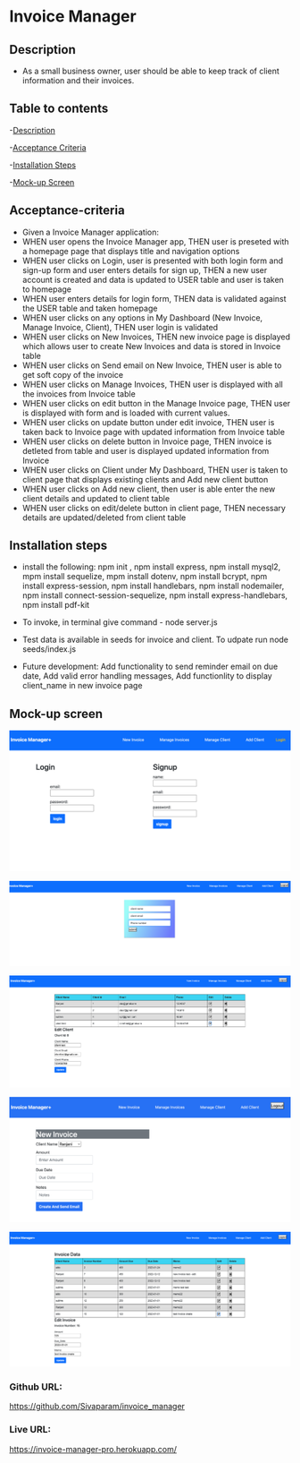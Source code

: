 # Invoice Manager 

## Description
* As a small business owner, user should be able to keep track of client information and their invoices.

## Table to contents

-[Description](#description)

-[Acceptance Criteria](#acceptance-criteria)

-[Installation Steps](#installation-steps)

-[Mock-up Screen](#mock-up-screen)

## Acceptance-criteria

* Given a Invoice Manager application:
* WHEN user opens the Invoice Manager app, THEN user is preseted with a homepage page that displays title and navigation options
* WHEN user clicks on Login, user is presented with both login form and sign-up form
and user enters details for sign up, THEN a new user account is created and data is updated to USER table and user is taken to homepage
* WHEN user enters details for login form, THEN data is validated against the USER table and taken homepage
* WHEN user clicks on any options in My Dashboard (New Invoice, Manage Invoice, Client), THEN user login is validated
* WHEN user clicks on New Invoices, THEN new invoice page is displayed which allows user to create New Invoices and data is stored in Invoice table
* WHEN user clicks on Send email on New Invoice, THEN user is able to get soft copy of the invoice
* WHEN user clicks on Manage Invoices, THEN user is displayed with all the invoices from Invoice table
* WHEN user clicks on edit button in the Manage Invoice page, THEN user is displayed with form and is loaded with current values.
* WHEN user clicks on update button under edit invoice, THEN user is taken back to Invoice page with updated information from Invoice table
* WHEN user clicks on delete button in Invoice page, THEN invoice is detleted from table and user is displayed updated information from Invoice
* WHEN user clicks on Client under My Dashboard, THEN user is taken to client page that displays existing clients and Add new client button
* WHEN user clicks on Add new client, then user is able enter the new client details and updated to client table
* WHEN user clicks on edit/delete button in client page, THEN necessary details are updated/deleted from client table

## Installation steps

* install the following:
npm init ,
npm install express,
npm install mysql2,
mpm install sequelize,
mpm install dotenv,
npm install bcrypt,
npm install express-session,
npm install handlebars,
npm install nodemailer,
npm install connect-session-sequelize,
npm install express-handlebars,
npm install pdf-kit


* To invoke, in terminal give command - node server.js 

* Test data is available in seeds for invoice and client. To udpate run node seeds/index.js

* Future development: Add functionality to send reminder email on due date, Add valid error handling messages, Add functionlity to display client_name in new invoice page

## Mock-up screen

![alt text](./assets/login.png)

![alt text](./assets/new_client.png)

![alt text](./assets/manage_client.png)

![alt text](./assets/new_invoice.png)

![alt text](./assets/manage_invoice.png)

### Github URL: 
https://github.com/Sivaparam/invoice_manager

### Live URL: 
https://invoice-manager-pro.herokuapp.com/




